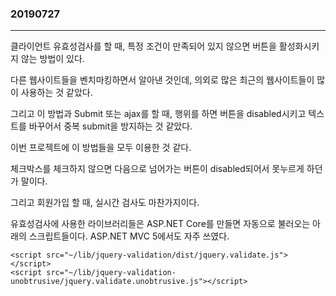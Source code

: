 ### 20190727
---
클라이언트 유효성검사를 할 때, 특정 조건이 만족되어 있지 않으면 버튼을 활성화시키지 않는 방법이 있다.

다른 웹사이트들을 벤치마킹하면서 알아낸 것인데, 의외로 많은 최근의 웹사이트들이 많이 사용하는 것 같았다.

그리고 이 방법과 Submit 또는 ajax를 할 때, 행위를 하면 버튼을 disabled시키고 텍스트를 바꾸어서  중복 submit을 방지하는 것 같았다.

이번 프로젝트에 이 방법들을 모두 이용한 것 같다.

체크박스를 체크하지 않으면 다음으로 넘어가는 버튼이 disabled되어서 못누르게 하던가 말이다.

그리고 회원가입 할 때, 실시간 검사도 마찬가지이다.

유효성검사에 사용한 라이브러리들은 ASP.NET Core를 만들면 자동으로 불러오는 아래의 스크립트들이다. ASP.NET MVC 5에서도 자주 쓰였다.

```
<script src="~/lib/jquery-validation/dist/jquery.validate.js"></script>
<script src="~/lib/jquery-validation-unobtrusive/jquery.validate.unobtrusive.js"></script>
```
